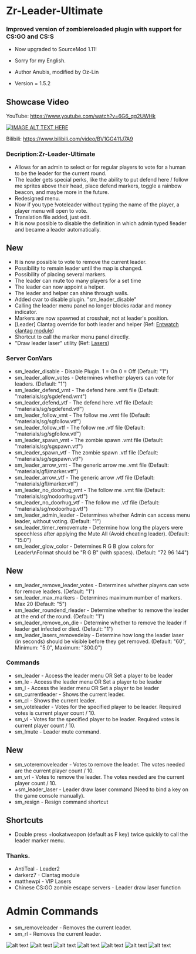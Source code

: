# Zr-Leader-Ultimate
 
### Improved version of zombiereloaded plugin with support for CS:GO and CS:S

* Now upgraded to SourceMod 1.11!
* Sorry for my English.

* Author Anubis, modified by Oz-Lin
* Version = 1.5.2

## Showcase Video
YouTube: https://www.youtube.com/watch?v=6G6_qg2UWHk

[![IMAGE ALT TEXT HERE](https://yt-embed.live/embed?v=6G6_qg2UWHk)](https://www.youtube.com/watch?v=6G6_qg2UWHk)

Bilibili: https://www.bilibili.com/video/BV1GG411J7A9

### Decription:Zr-Leader-Ultimate

* Allows for an admin to select or for regular players to vote for a human to be the leader for the current round. 
* The leader gets special perks, like the ability to put defend here / follow me sprites above their head, 
place defend markers, toggle a rainbow beacon, and maybe more in the future.
* Redesigned menu.
* Now if you type !voteleader without typing the name of the player, a player menu will open to vote.
* Translation file added, just edit.
* It is now possible to disable the definition in which admin typed !leader and became a leader automatically.

## New

* It is now possible to vote to remove the current leader.
* Possibility to remain leader until the map is changed.
* Possibility of placing several markers. 
* The leader can mute too many players for a set time
* The leader can now appoint a helper.
* The leader and helper can shine through walls.
* Added cvar to disable plugin. "sm_leader_disable"
* Calling the leader menu panel no longer blocks radar and money indicator.
* Markers are now spawned at crosshair, not at leader's position.
* [Leader] Clantag override for both leader and helper (Ref: [Entwatch clantag module](https://github.com/darkerz7/CSGO-Plugins/blob/master/EntWatch_DZ/addons/sourcemod/scripting/entwatch/module_clantag.inc))
* Shortcut to call the marker menu panel directly.
* "Draw leader laser" utility (Ref: [Lasers](https://github.com/matthewpi/lasers))

### Server ConVars

* sm_leader_disable - Disable Plugin. 1 = On 0 = Off (Default: "1")
* sm_leader_allow_votes - Determines whether players can vote for leaders. (Default: "1")
* sm_leader_defend_vmt - The defend here .vmt file (Default: "materials/sg/sgdefend.vmt")
* sm_leader_defend_vtf - The defend here .vtf file (Default: "materials/sg/sgdefend.vtf")
* sm_leader_follow_vmt - The follow me .vmt file (Default: "materials/sg/sgfollow.vtf")
* sm_leader_follow_vtf - The follow me .vtf file (Default: "materials/sg/sgfollow.vtf")
* sm_leader_spawn_vmt - The zombie spawn .vmt file (Default: "materials/sg/sgspawn.vtf")
* sm_leader_spawn_vtf - The zombie spawn .vtf file (Default: "materials/sg/sgspawn.vtf")
* sm_leader_arrow_vmt - The generic arrow me .vmt file (Default: "materials/gfl/marker.vtf")
* sm_leader_arrow_vtf - The generic arrow .vtf file (Default: "materials/gfl/marker.vtf")
* sm_leader_no_doorhug_vmt - The follow me .vmt file (Default: "materials/sg/nodoorhug.vtf")
* sm_leader_no_doorhug_vtf - The follow me .vtf file (Default: "materials/sg/nodoorhug.vtf")
* sm_leader_admin_leader - Determines whether Admin can access menu leader, without voting. (Default: "1")
* sm_leader_timer_removemute - Determine how long the players were speechless after applying the Mute All (Avoid cheating leader). (Default: "15.0")
* sm_leader_glow_color - Determines R G B glow colors for Leader\nFormat should be \"R G B\" (with spaces). (Default: "72 96 144")

## New

* sm_leader_remove_leader_votes - Determines whether players can vote for remove leaders. (Default: "1")
* sm_leader_max_markers - Determines maximum number of markers. Max 20 (Default: "5")
* sm_leader_roundend_rleader - Determine whether to remove the leader at the end of the round. (Default: "1")
* sm_leader_remove_on_die - Determine whether to remove the leader if leader get infected or died. (Default: "1")
* sm_leader_lasers_removedelay - Determine how long the leader laser (in seconds) should be visible before they get removed. (Default: "60", Minimum: "5.0", Maximum: "300.0")

### Commands

* sm_leader - Access the leader menu OR Set a player to be leader
* sm_le - Access the leader menu OR Set a player to be leader
* sm_l - Access the leader menu OR Set a player to be leader
* sm_currentleader - Shows the current leader.
* sm_cl - Shows the current leader.
* sm_voteleader - Votes for the specified player to be leader. Required votes is current player count / 10.
* sm_vl - Votes for the specified player to be leader. Required votes is current player count / 10.
* sm_lmute - Leader mute command.

## New

* sm_voteremoveleader - Votes to remove the leader. The votes needed are the current player count / 10.
* sm_vrl - Votes to remove the leader. The votes needed are the current player count / 10.
* +sm_leader_laser - Leader draw laser command (Need to bind a key on the game console manually).
* sm_resign - Resign command shortcut

## Shortcuts
* Double press +lookatweapon (default as F key) twice quickly to call the leader marker menu.

### Thanks.

* AntiTeal - Leader2
* darkerz7 - Clantag module
* matthewpi - VIP Lasers
* Chinese CS:GO zombie escape servers - Leader draw laser function

# Admin Commands
* sm_removeleader - Removes the current leader.
* sm_rl - Removes the current leader.

![alt text](https://raw.githubusercontent.com/Oz-Lin/Zr-Leader-Ultimate/main/img/20220708174300_1.jpg)
![alt text](https://raw.githubusercontent.com/Oz-Lin/Zr-Leader-Ultimate/main/img/20220708174819_1.jpg)
![alt text](https://raw.githubusercontent.com/Oz-Lin/Zr-Leader-Ultimate/main/img/20220708174454_1.jpg)
![alt text](https://raw.githubusercontent.com/Oz-Lin/Zr-Leader-Ultimate/main/img/20220708174420_1.jpg)
![alt text](https://raw.githubusercontent.com/Oz-Lin/Zr-Leader-Ultimate/main/img/img6.jpg)
![alt text](https://raw.githubusercontent.com/Oz-Lin/Zr-Leader-Ultimate/main/img/20220708174716_1.jpg)
![alt text](https://raw.githubusercontent.com/Oz-Lin/Zr-Leader-Ultimate/main/img/20220708175101_1.jpg)
